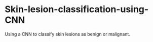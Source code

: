 # Skin-lesion-classification-using-CNN
Using a CNN to classify skin lesions as benign or malignant. 
